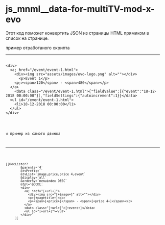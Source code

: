 # js_mnml__data-for-multiTV-mod-x-evo
Этот код поможет конвертить JSON из страницы HTML прямиком в список на странице.

пример отработаного скрипта
_____________________________
<pre><code>
&lt;div&gt;
  &lta; href="/event/event-1.html"&gt;
    &lt;div&gt;&lt;img src="assets/images/evo-logo.png" alt=""&gt;&lt;/div&gt;
      &lt;p&gt;Event 1&lt;/p&gt;
    &ltp;&gt;&ltspan&gt;120&lt;/span&gt; - &lt;span&gt;480&lt;/span&gt;&lt;/p&gt;
  &lt;/a&gt;
	&lt;data class="/event/event-1.html"&gt;{"fieldValue":[{"event":"18-12-2018 00:00:00"}],"fieldSettings":{"autoincrement":1}}&lt;/data&gt;
  &lt;ul id="/event/event-1.html"&gt;
    &lt;li&gt;18-12-2018 00:00:00&lt;/li&gt;
  &lt;/ul&gt;
&lt;/div&gt;
</pre><c/ode>
и пример из самого движка 
_____________________________
<pre><code>
[[DocLister?
		&parents=`4`
		&tvPrefix=``
		&tvList=`image,price,price 4,event`
		&display=`all`
		&orderBy=`menuindex DESC`
		&tpl='@CODE:
    	&lt;div&gt;
      	  &lta; href="[+url+]"&gt;
            &lt;div&gt;&lt;img src="[+image+]" alt=""&gt;&lt;/div&gt;
            &lt;p&gt;[+pagetitle+]&lt;/p&gt;
			&lt;p&gt;&ltspan&gt;[+price+]&lt;/span&gt; - &lt;span&gt;[+price 4+]&lt;/span&gt;&lt;/p&gt;
      	  &lt;/a&gt;
		  &lt;data class="[+url+]"&gt;[+event+]&lt;/data&gt;
		  &lt;ul id="[+url+]"&gt;&lt;/ul&gt;
    	&lt;/div&gt;'
	 ]]
</pre></code>
